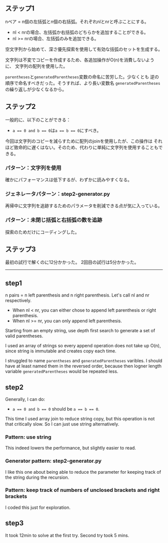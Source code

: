 ## ステップ1

nペア = n個の左括弧とn個の右括弧。それぞれnlとnrと呼ぶことにする。

- nl < nrの場合、左括弧か右括弧のどちらかを追加することができる。
- nl >= nrの場合、左括弧のみを追加できる。

空文字列から始めて、深さ優先探索を使用して有効な括弧のセットを生成する。

文字列は不変でコピーを作成するため、各追加操作がO(n)を消費しないように、
文字列の配列を使用した。

`parentheses`と`generatedParentheses`変数の命名に苦労した。少なくとも
逆の順序で命名すべきだった。そうすれば、より長い変数名
`generatedParentheses`の繰り返しが少なくなるから。

## ステップ2

一般的に、以下のことができる：

- `a == 0 and b == 0`は`a == b == 0`にすべき。

今回は文字列のコピーを減らすために配列のjoinを使用したが、この操作は
それほど致命的に遅くはない。そのため、代わりに単純に文字列を使用することもできる。

### パターン：文字列を使用

確かにパフォーマンスは低下するが、わずかに読みやすくなる。

### ジェネレータパターン：step2-generator.py

再帰中に文字列を追跡するためのパラメータを削減できる点が気に入っている。

### パターン：未閉じ括弧と右括弧の数を追跡

探索のためだけにコーディングした。

## ステップ3

最初の試行で解くのに12分かかった。
2回目の試行は5分かかった。

---

## step1

n pairs = n left parenthesis and n right parenthesis. Let's call nl and nr respectively.

- When nl < nr, you can either chose to append left parenthesis or right parenthesis.
- When nl >= nr, you can only append left parenthesis.

Starting from an empty string, use depth first search to generate
a set of valid parentheses.

I used an array of strings so every append operation does not take up O(n),
since string is immutable and creates copy each time.

I struggled to name `parentheses` and `generatedParentheses` varibles. I should
have at least named them in the reversed order, because then logner length variable
`generatedParentheses` would be repeated less.

## step2

Generally, I can do:

- `a == 0 and b == 0` should be `a == b == 0`.

This time I used array join to reduce string copy, but this operation is not
that critically slow. So I can just use string alternatively.

### Pattern: use string

This indeed lowers the performance, but slightly easier to read.

### Generator pattern: step2-generator.py

I like this one about being able to reduce the parameter for keeping track of
the string during the recursion.

### Pattern: keep track of numbers of unclosed brackets and right brackets

I coded this just for exploration.

## step3

It took 12min to solve at the first try.
Second try took 5 mins.
